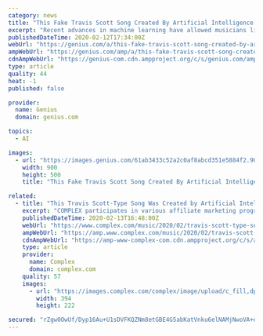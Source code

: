 ```yaml
---
category: news
title: "This Fake Travis Scott Song Created By Artificial Intelligence Sounds Almost Like The Real Thing"
excerpt: "Recent advances in machine learning have allowed musicians like Holly Herndon to use artificial intelligence programs while creating their music. As reported in Adweek, digital agency space150 recently pushed the technology to its limits by creating an entirely AI-generated song with lyrics and melodies modeled after Travis Scott’s music."
publishedDateTime: 2020-02-12T17:34:00Z
webUrl: "https://genius.com/a/this-fake-travis-scott-song-created-by-artificial-intelligence-sounds-almost-like-the-real-thing"
ampWebUrl: "https://genius.com/amp/a/this-fake-travis-scott-song-created-by-artificial-intelligence-sounds-almost-like-the-real-thing"
cdnAmpWebUrl: "https://genius-com.cdn.ampproject.org/c/s/genius.com/amp/a/this-fake-travis-scott-song-created-by-artificial-intelligence-sounds-almost-like-the-real-thing"
type: article
quality: 44
heat: -1
published: false

provider:
  name: Genius
  domain: genius.com

topics:
  - AI

images:
  - url: "https://images.genius.com/61ab3433c52a2c0af8abcd351e5884f2.900x500x1.jpg"
    width: 900
    height: 500
    title: "This Fake Travis Scott Song Created By Artificial Intelligence Sounds Almost Like The Real Thing"

related:
  - title: "This Travis Scott-Type Song Was Created by Artificial Intelligence"
    excerpt: "COMPLEX participates in various affiliate marketing programs, which means COMPLEX gets paid commissions on purchases made through our links to retailer sites. Our editorial content is not influenced by any commissions we receive."
    publishedDateTime: 2020-02-13T16:48:00Z
    webUrl: "https://www.complex.com/music/2020/02/travis-scott-type-song-created-by-artificial-intelligence"
    ampWebUrl: "https://amp.www.complex.com/music/2020/02/travis-scott-type-song-created-by-artificial-intelligence"
    cdnAmpWebUrl: "https://amp-www-complex-com.cdn.ampproject.org/c/s/amp.www.complex.com/music/2020/02/travis-scott-type-song-created-by-artificial-intelligence"
    type: article
    provider:
      name: Complex
      domain: complex.com
    quality: 57
    images:
      - url: "https://images.complex.com/complex/image/upload/c_fill,dpr_auto,f_auto,fl_lossy,g_center,h_222,q_auto,w_394/tcceb7b4yp3doig7lvqm.jpg"
        width: 394
        height: 222

secured: "rZgw0OwUf/Dyp16Au+U1sDVFKQZNm8etGBE4G5abKatVnku6elNAMjNwoVA+e6XNzbq+kKsT7PLdmk4t48QOcSSxAgPEzIyTOtDbkwj+ltgpGyKgHKtLjIEt6IVEWr9oKPpsh5NhFxnBprM8w8/lIC0z6Vl35/jgbYeRVoGr4I2Kwysf6cpSUIDztHAXmRAQKJduUs8SUpihmjBhXw4pcjkGItEmoOZmR9z81FLY4+G5Ap5AaTJEpZKXgLKINffMaoaA9x0zT9pToyahy2iLf9C5ceod+p8J+Z6ipiXZFAOr/QdTj1NFzxPmR3ENntEnJSR+LdoFoWVZ2jw2Rwbw2cV5QD7B9xuGBjr1bl30kbEbIOjbMSJVhFdREG1ZODmP9iG3MzzZq/Z7SotV/S9LlQ9CVc0PbEOeSMGKhfJs/UpqKNiWmagrlxxa7LR4HODf7AYWBiUzx7Kb13L2JDzt2P7C0nA4uLe2apVA2JNeewY=;or3cO2o/1albZns9fZjJpQ=="
---
```


